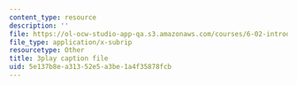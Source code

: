 ```yaml
---
content_type: resource
description: ''
file: https://ol-ocw-studio-app-qa.s3.amazonaws.com/courses/6-02-introduction-to-eecs-ii-digital-communication-systems-fall-2012/5e137b8ea31352e5a3be1a4f35878fcb_gF9Q0wNGENc.vtt
file_type: application/x-subrip
resourcetype: Other
title: 3play caption file
uid: 5e137b8e-a313-52e5-a3be-1a4f35878fcb
---
```

